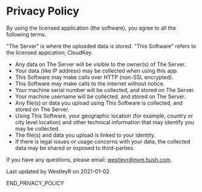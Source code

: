 # Privacy Policy

By using the licensed application (the software), you agree to all the following terms.

"The Server" is where the uploaded data is stored. "This Software" refers to the licensed appication; CloudKey.

 - Any data on The Server will be visible to the owner(s) of The Server.
 - Your data (like IP address) may be collected when using this app.
 - This Software may make calls over HTTP (non-SSL encrypted).
 - This Software may make calls to the internet without notice.
 - Your machine serial number will be collected, and stored on The Server.
 - Your machine username will be collected, and stored on The Server.
 - Any file(s) or data you upload using This Software is collected, and stored on The Server.
 - Using This Software, your geographic location (for example, country or city level location) and other technical information that may identify you may be collected.
 - The file(s) and data you upload is linked to your identity.
 - If there is legal issues or usage concerns with your data, the collected data may be shared or exposed to third-parties.

If you have any questions, please email: westleyr@nym.hush.com.

Last updated by WestleyR on 2021-01-02

END_PRIVACY_POLICY
